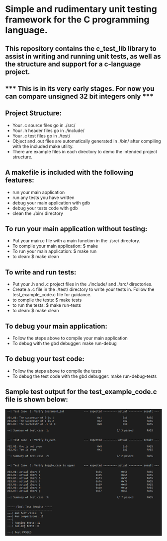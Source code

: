 # Simple and rudimentary unit testing framework for the C programming language. 

## This repository contains the c_test_lib library to assist in writing and running unit tests, as well as the structure and support for a c-language project.

## *** This is in its very early stages. For now you can compare unsigned 32 bit integers only ***

## Project Structure:
- Your .c source files go in ./src/
- Your .h header files go in ./include/
- Your .c test files go in ./test/
- Object and .out files are automatically generated in ./bin/ after compiling with the included make utility.
- There are example files in each directory to demo the intended project structure.

## A makefile is included with the following features:
- run your main application
- run any tests you have written
- debug your main application with gdb
- debug your tests code with gdb
- clean the ./bin/ directory

## To run your main application without testing:
- Put your main.c file with a main function in the ./src/ directory.
- To compile your main application: $ make
- To run your main application: $ make run 
- to clean: $ make clean

## To write and run tests:
- Put your .h and .c project files in the ./include/ and ./src/ directories.
- Create a .c file in the ./test/ directory to write your tests in. Follow the test_example_code.c file for guidance.
- to compile the tests: $ make tests
- to run the tests: $ make run-tests
- to clean: $ make clean

## To debug your main application:
- Follow the steps above to compile your main application
- To debug with the gbd debugger: make run-debug

## To debug your test code:
- Follow the steps above to compile the tests
- To debug the test code with the gbd debugger: make run-debug-tests
 
## Sample test output for the test_example_code.c file is shown below:

<img src="example_output.png" width="800" />
